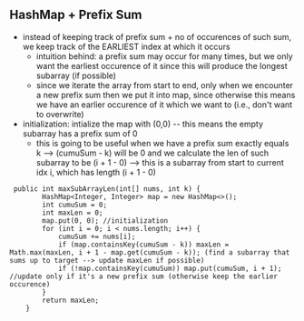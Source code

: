 ## HashMap + Prefix Sum

- instead of keeping track of prefix sum + no of occurences of such sum, we keep track of the EARLIEST index at which it occurs
  - intuition behind: a prefix sum may occur for many times, but we only want the earliest occurence of it since this will produce the longest subarray (if possible)
  - since we iterate the array from start to end, only when we encounter a new prefix sum then we put it into map, since otherwise this means we have an earlier occurence of it which we want to (i.e., don't want to overwrite) 
- initialization: intialize the map with (0,0) -- this means the empty subarray has a prefix sum of 0
  - this is going to be useful when we have a prefix sum exactly equals k -->  (cumuSum - k) will be 0 and we calculate the len of such subarray to be (i + 1 - 0) --> this is a subarray from start to current idx i, which has length (i + 1 - 0) 
 
```
 public int maxSubArrayLen(int[] nums, int k) {
        HashMap<Integer, Integer> map = new HashMap<>();
        int cumuSum = 0;
        int maxLen = 0;
        map.put(0, 0); //initialization
        for (int i = 0; i < nums.length; i++) {
            cumuSum += nums[i];
            if (map.containsKey(cumuSum - k)) maxLen = Math.max(maxLen, i + 1 - map.get(cumuSum - k)); (find a subarray that sums up to target --> update maxLen if possible)
            if (!map.containsKey(cumuSum)) map.put(cumuSum, i + 1); //update only if it's a new prefix sum (otherwise keep the earlier occurence)
        }
        return maxLen;
    }
```
